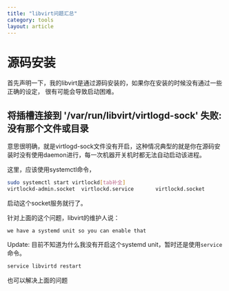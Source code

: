 ```yaml
---
title: "libvirt问题汇总"
category: tools
layout: article
---
```


# 源码安装
首先声明一下，我的libvirt是通过源码安装的，如果你在安装的时候没有通过一些正确的设定，
很有可能会导致启动困难。

## 将插槽连接到 '/var/run/libvirt/virtlogd-sock' 失败: 没有那个文件或目录
意思很明确，就是virtlogd-sock文件没有开启，这种情况典型的就是你在源码安装时没有使用daemon进行，每一次机器开关机时都无法自动启动该进程。

这里，应该使用systemctl命令，

```bash
sudo systemctl start virtlockd[tab补全]
virtlockd-admin.socket  virtlockd.service       virtlockd.socket
```
启动这个socket服务就行了。

针对上面的这个问题，libvirt的维护人说：

	we have a systemd unit so you can enable that


Update: 目前不知道为什么我没有开启这个systemd unit，暂时还是使用`service`命令。

```bash
service libvirtd restart
```
也可以解决上面的问题


